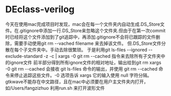 # DEclass-verilog
今天在使用mac完成项目时发现，mac会在每一个文件夹内自动生成.DS_Store文件。在.gitignore中添加一行.DS_Store来忽略这个文件夹.但由于在第一次commit时已经将这个文件添加到了git追踪中，再添加.gitignore不会将已跟踪的文件删除，需要手动使用git rm --vached filename 来去掉该文件。
但.DS_Store文件分散在每个子文件夹中。手动去除很繁琐。
于是利用git ls-files --ignored --exclude-standard -z -c | xargs -0 git rm --cached
指令来去除所有子文件夹中的ignore文件
前半部分得到所有ignore文件的相对地址，输出给到git rm
xargs -0 git rm --cached 会接收 git ls-files 命令的输出，并使用 git rm --cached 命令来停止追踪这些文件。-0 选项告诉 xargs 它的输入使用 null 字符分隔。
gtkwave不能存在中文路径，且在mac中必须要在用户主文件夹内打开，如/Users/fangzizhuo
利用run.sh 来打开波形文件 
